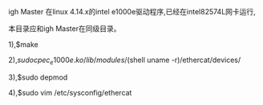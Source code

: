 igh Master 在linux 4.14.x的intel e1000e驱动程序,已经在intel82574L网卡运行,

本目录应和igh Master在同级目录。

1),$make

2),$sudo cp ec_e1000e.ko /lib/modules/$(shell uname -r)/ethercat/devices/

3),$sudo depmod

4),$sudo vim /etc/sysconfig/ethercat